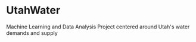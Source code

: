 # UtahWater
Machine Learning and Data Analysis Project centered around Utah's water demands and supply
